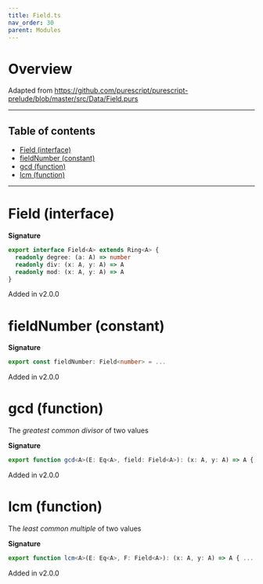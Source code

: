 ```yaml
---
title: Field.ts
nav_order: 30
parent: Modules
---
```


# Overview

Adapted from https://github.com/purescript/purescript-prelude/blob/master/src/Data/Field.purs

---

<h2 class="text-delta">Table of contents</h2>

- [Field (interface)](#field-interface)
- [fieldNumber (constant)](#fieldnumber-constant)
- [gcd (function)](#gcd-function)
- [lcm (function)](#lcm-function)

---

# Field (interface)

**Signature**

```ts
export interface Field<A> extends Ring<A> {
  readonly degree: (a: A) => number
  readonly div: (x: A, y: A) => A
  readonly mod: (x: A, y: A) => A
}
```

Added in v2.0.0

# fieldNumber (constant)

**Signature**

```ts
export const fieldNumber: Field<number> = ...
```

Added in v2.0.0

# gcd (function)

The _greatest common divisor_ of two values

**Signature**

```ts
export function gcd<A>(E: Eq<A>, field: Field<A>): (x: A, y: A) => A { ... }
```

Added in v2.0.0

# lcm (function)

The _least common multiple_ of two values

**Signature**

```ts
export function lcm<A>(E: Eq<A>, F: Field<A>): (x: A, y: A) => A { ... }
```

Added in v2.0.0
